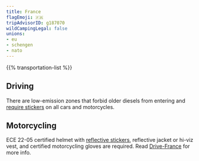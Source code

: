 ```yaml
---
title: France
flagEmoji: 🇫🇷
tripAdvisorID: g187070
wildCampingLegal: false
unions:
- eu
- schengen
- nato
---
```


{{% transportation-list %}}

## Driving

There are low-emission zones that forbid older diesels from entering and [require stickers](https://www.drive-france.com/crit-air-sticker/) on all cars and motorcycles.

## Motorcycling

ECE 22-05 certified helmet with [reflective stickers](https://www.louis.eu/en-eu/magazin/touren/laendertipps/frankreich), reflective jacket or hi-viz vest, and certified motorcycling gloves are required. Read [Drive-France](https://www.drive-france.com/faqs/motorcycling-france) for more info.

